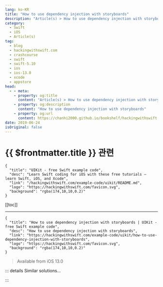 ```yaml
---
lang: ko-KR
title: "How to use dependency injection with storyboards"
description: "Article(s) > How to use dependency injection with storyboards"
category:
  - Swift
  - iOS
  - Article(s)
tag: 
  - blog
  - hackingwithswift.com
  - crashcourse
  - swift
  - swift-5.10
  - ios
  - ios-13.0
  - xcode
  - appstore
head:
  - - meta:
    - property: og:title
      content: "Article(s) > How to use dependency injection with storyboards"
    - property: og:description
      content: "How to use dependency injection with storyboards"
    - property: og:url
      content: https://chanhi2000.github.io/bookshelf/hackingwithswift.com/example-code/uikit/how-to-use-dependency-injection-with-storyboards.html
date: 2019-06-24
isOriginal: false
---
```


# {{ $frontmatter.title }} 관련

```component VPCard
{
  "title": "UIKit - free Swift example code",
  "desc": "Learn Swift coding for iOS with these free tutorials – learn Swift, iOS, and Xcode",
  "link": "/hackingwithswift.com/example-code/uikit/README.md",
  "logo": "https://hackingwithswift.com/favicon.svg",
  "background": "rgba(174,10,10,0.2)"
}
```

[[toc]]

---

```component VPCard
{
  "title": "How to use dependency injection with storyboards | UIKit - free Swift example code",
  "desc": "How to use dependency injection with storyboards",
  "link": "https://hackingwithswift.com/example-code/uikit/how-to-use-dependency-injection-with-storyboards",
  "logo": "https://hackingwithswift.com/favicon.svg",
  "background": "rgba(174,10,10,0.2)"
}
```

> Available from iOS 13.0

<!-- TODO: 작성 -->

<!--
Dependency injection is a fancy name for a simple thing: when we create an object in our app, we want to provide it with all the data it needs to work. Before iOS 13 this wasn’t possible when using storyboards, which meant we ended up with properties that were optional or implicitly unwrapped, even though we knew we’d be setting them immediately.

So, we used to write code like this:

```swift
// A view controller that we want to present with some data
class EditUserViewController: UIViewController {
    var selectedUser: User?
    // ...
}

// Our root view controller that wants to create, configure, and present an EditUserViewController
class MainViewController {
    // ...

    func show(user: User) {
        // attempt to load our view controller from the storyboard
        guard let vc = storyboard?.instantiateViewController(withIdentifier: "EditUser") as? EditUserViewController else {
            fatalError("Failed to load EditUserViewController from storyboard.")
        }

        // configure its only property
        vc.selectedUser = user

        // display it
        navigationController?.pushViewController(vc, animated: true)
    }
}
```

Having optionals in here was unavoidable because we had to let the storyboard handle initializing the view controller, but it adds all sorts of complexity – we can set that value to `nil` by accident, we can forget to set it at all, and we need to unwrap it as needed.

From iOS 13.0 and later there’s a better solution: a new method on `UIStoryboard` called `instantiateViewController(identifier:creator:)`, which lets us determine how to create and configure our view controllers.

So, we could rewrite `EditUserViewController` to this:

```swift
class EditUserViewController: UIViewController {
    var selectedUser: User

    init?(coder: NSCoder, selectedUser: User) {
        self.selectedUser = selectedUser
        super.init(coder: coder)
    }

    required init?(coder: NSCoder) {
        fatalError("You must create this view controller with a user.")
    }

    // ...
}
```

That makes `selectedUser` non-optional, but also added two custom initializers: one with an `NSCoder` and a `User`, and one just with an `NSCoder`. The second one now uses `fatalError()` to make it clear that creating an `EditUserViewController` without a user isn’t allowed.

With that custom initializer in place we can now update `MainViewController` so that it initializes our `EditUserViewController` correctly:

```swift
func show(user: User) {
    guard let vc = storyboard?.instantiateViewController(identifier: "EditUser", creator: { coder in
        return EditUserViewController(coder: coder, selectedUser: user)
    }) else {
        fatalError("Failed to load EditUserViewController from storyboard.")
    }

    navigationController?.pushViewController(vc, animated: true)
}
```

What’s really changing here is that we’re now handed the `NSCoder` instance that can create our view controller, and we can use that however we want – including alongside other properties we want to inject. However, it means more places where we can remove optionality from properties, which is always welcome.
-->

::: details Similar solutions…

<!--
/example-code/xcode/how-to-use-storyboard-references-to-simplify-your-storyboards">How to use storyboard references to simplify your storyboards 
/quick-start/swiftui/swiftui-vs-interface-builder-and-storyboards">SwiftUI vs Interface Builder and storyboards 
/example-code/uikit/how-to-add-a-button-to-a-navigation-bar-using-storyboards">How to add a button to a navigation bar using storyboards 
/quick-start/swiftui/whats-the-difference-between-observedobject-state-and-environmentobject">What’s the difference between @ObservedObject, @State, and @EnvironmentObject? 
/quick-start/swiftui/swiftui-tips-and-tricks">SwiftUI tips and tricks</a>
-->

:::

